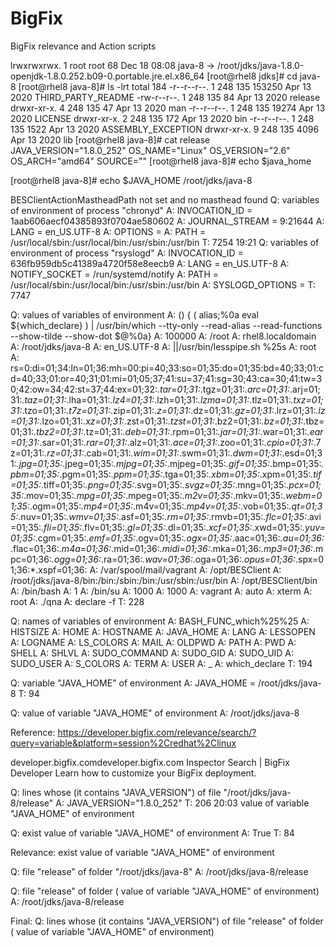 # BigFix
BigFix relevance and Action scripts


lrwxrwxrwx. 1 root root       68 Dec 18 08:08 java-8 -> /root/jdks/java-1.8.0-openjdk-1.8.0.252.b09-0.portable.jre.el.x86_64
[root@rhel8 jdks]# cd java-8
[root@rhel8 java-8]# ls -lrt
total 184
-r--r--r--. 1 248 135 153250 Apr 13  2020 THIRD_PARTY_README
-rw-r--r--. 1 248 135     84 Apr 13  2020 release
drwxr-xr-x. 4 248 135     47 Apr 13  2020 man
-r--r--r--. 1 248 135  19274 Apr 13  2020 LICENSE
drwxr-xr-x. 2 248 135    172 Apr 13  2020 bin
-r--r--r--. 1 248 135   1522 Apr 13  2020 ASSEMBLY_EXCEPTION
drwxr-xr-x. 9 248 135   4096 Apr 13  2020 lib
[root@rhel8 java-8]# cat release
JAVA_VERSION="1.8.0_252"
OS_NAME="Linux"
OS_VERSION="2.6"
OS_ARCH="amd64"
SOURCE=""
[root@rhel8 java-8]# echo $java_home

[root@rhel8 java-8]# echo $JAVA_HOME
/root/jdks/java-8



BESClientActionMastheadPath not set and no masthead found
Q: variables of environment of process "chronyd"
A: INVOCATION_ID = 1aab606aecf04385893f0704ae580602
A: JOURNAL_STREAM = 9:21644
A: LANG = en_US.UTF-8
A: OPTIONS =
A: PATH = /usr/local/sbin:/usr/local/bin:/usr/sbin:/usr/bin
T: 7254
19:21
Q: variables of environment of process "rsyslogd"
A: INVOCATION_ID = 636fb959db5c41389a4720f58e8eecb9
A: LANG = en_US.UTF-8
A: NOTIFY_SOCKET = /run/systemd/notify
A: PATH = /usr/local/sbin:/usr/local/bin:/usr/sbin:/usr/bin
A: SYSLOGD_OPTIONS =
T: 7747


Q: values  of variables of environment
A: () {  ( alias;%0a eval ${which_declare} ) | /usr/bin/which --tty-only --read-alias --read-functions --show-tilde --show-dot $@%0a}
A: 100000
A: /root
A: rhel8.localdomain
A: /root/jdks/java-8
A: en_US.UTF-8
A: ||/usr/bin/lesspipe.sh %25s
A: root
A: rs=0:di=01;34:ln=01;36:mh=00:pi=40;33:so=01;35:do=01;35:bd=40;33;01:cd=40;33;01:or=40;31;01:mi=01;05;37;41:su=37;41:sg=30;43:ca=30;41:tw=30;42:ow=34;42:st=37;44:ex=01;32:*.tar=01;31:*.tgz=01;31:*.arc=01;31:*.arj=01;31:*.taz=01;31:*.lha=01;31:*.lz4=01;31:*.lzh=01;31:*.lzma=01;31:*.tlz=01;31:*.txz=01;31:*.tzo=01;31:*.t7z=01;31:*.zip=01;31:*.z=01;31:*.dz=01;31:*.gz=01;31:*.lrz=01;31:*.lz=01;31:*.lzo=01;31:*.xz=01;31:*.zst=01;31:*.tzst=01;31:*.bz2=01;31:*.bz=01;31:*.tbz=01;31:*.tbz2=01;31:*.tz=01;31:*.deb=01;31:*.rpm=01;31:*.jar=01;31:*.war=01;31:*.ear=01;31:*.sar=01;31:*.rar=01;31:*.alz=01;31:*.ace=01;31:*.zoo=01;31:*.cpio=01;31:*.7z=01;31:*.rz=01;31:*.cab=01;31:*.wim=01;31:*.swm=01;31:*.dwm=01;31:*.esd=01;31:*.jpg=01;35:*.jpeg=01;35:*.mjpg=01;35:*.mjpeg=01;35:*.gif=01;35:*.bmp=01;35:*.pbm=01;35:*.pgm=01;35:*.ppm=01;35:*.tga=01;35:*.xbm=01;35:*.xpm=01;35:*.tif=01;35:*.tiff=01;35:*.png=01;35:*.svg=01;35:*.svgz=01;35:*.mng=01;35:*.pcx=01;35:*.mov=01;35:*.mpg=01;35:*.mpeg=01;35:*.m2v=01;35:*.mkv=01;35:*.webm=01;35:*.ogm=01;35:*.mp4=01;35:*.m4v=01;35:*.mp4v=01;35:*.vob=01;35:*.qt=01;35:*.nuv=01;35:*.wmv=01;35:*.asf=01;35:*.rm=01;35:*.rmvb=01;35:*.flc=01;35:*.avi=01;35:*.fli=01;35:*.flv=01;35:*.gl=01;35:*.dl=01;35:*.xcf=01;35:*.xwd=01;35:*.yuv=01;35:*.cgm=01;35:*.emf=01;35:*.ogv=01;35:*.ogx=01;35:*.aac=01;36:*.au=01;36:*.flac=01;36:*.m4a=01;36:*.mid=01;36:*.midi=01;36:*.mka=01;36:*.mp3=01;36:*.mpc=01;36:*.ogg=01;36:*.ra=01;36:*.wav=01;36:*.oga=01;36:*.opus=01;36:*.spx=01;36:*.xspf=01;36:
A: /var/spool/mail/vagrant
A: /opt/BESClient
A: /root/jdks/java-8/bin:/bin:/sbin:/bin:/usr/sbin:/usr/bin
A: /opt/BESClient/bin
A: /bin/bash
A: 1
A: /bin/su
A: 1000
A: 1000
A: vagrant
A: auto
A: xterm
A: root
A: ./qna
A: declare -f
T: 228

Q: names of  variables of environment
A: BASH_FUNC_which%25%25
A: HISTSIZE
A: HOME
A: HOSTNAME
A: JAVA_HOME
A: LANG
A: LESSOPEN
A: LOGNAME
A: LS_COLORS
A: MAIL
A: OLDPWD
A: PATH
A: PWD
A: SHELL
A: SHLVL
A: SUDO_COMMAND
A: SUDO_GID
A: SUDO_UID
A: SUDO_USER
A: S_COLORS
A: TERM
A: USER
A: _
A: which_declare
T: 194


Q: variable "JAVA_HOME" of environment
A: JAVA_HOME = /root/jdks/java-8
T: 94

Q: value of  variable "JAVA_HOME" of environment
A: /root/jdks/java-8

Reference: https://developer.bigfix.com/relevance/search/?query=variable&platform=session%2Credhat%2Clinux


developer.bigfix.comdeveloper.bigfix.com
Inspector Search | BigFix Developer
Learn how to customize your BigFix deployment.



Q: lines whose (it contains "JAVA_VERSION") of file "/root/jdks/java-8/release"
A: JAVA_VERSION="1.8.0_252"
T: 206
20:03
value of  variable "JAVA_HOME" of environment



Q: exist value of  variable "JAVA_HOME" of environment
A: True
T: 84

Relevance:
exist value of  variable "JAVA_HOME" of environment

Q: file "release" of folder "/root/jdks/java-8"
A: /root/jdks/java-8/release


Q:  file "release" of folder ( value of  variable "JAVA_HOME" of environment)
A: /root/jdks/java-8/release

Final:
Q: lines whose (it contains "JAVA_VERSION") of  file "release" of folder ( value of  variable "JAVA_HOME" of environment)
